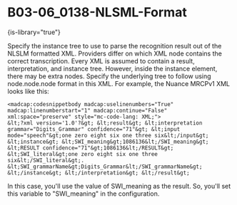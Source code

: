 # B03-06_0138-NLSML-Format

{is-library="true"}

<snippet id="B03-06_0138-NLSML-Format_snippet">

Specify the instance tree to use to parse the recognition result out of the NLSLM formatted XML. Providers differ on which XML node contains the correct transcription. Every XML is assumed to contain a result, interpretation, and instance tree. However, inside the instance element, there may be extra nodes. Specify the underlying tree to follow using node.node.node format in this XML. For example, the Nuance MRCPv1 XML looks like this:
```
<madcap:codesnippetbody madcap:uselinenumbers="True" madcap:linenumberstart="1" madcap:continue="False" xml:space="preserve" style="mc-code-lang: XML;">
&lt;?xml version='1.0'?&gt; &lt;result&gt; &lt;interpretation grammar="Digits_Grammar" confidence="71"&gt; &lt;input mode="speech"&gt;one zero eight six one three six&lt;/input&gt; &lt;instance&gt; &lt;SWI_meaning&gt;1086136&lt;/SWI_meaning&gt; &lt;RESULT confidence="71"&gt;1086136&lt;/RESULT&gt; &lt;SWI_literal&gt;one zero eight six one three six&lt;/SWI_literal&gt;. &lt;SWI_grammarName&gt;Digits_Grammar&lt;/SWI_grammarName&gt; &lt;/instance&gt; &lt;/interpretation&gt; &lt;/result&gt;
```

In this case, you'll use the value of SWI_meaning as the result. So, you'll set this variable to "SWI_meaning" in the configuration.

</snippet>